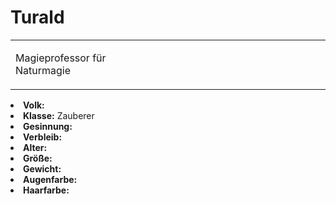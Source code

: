 # Turald

<table>
<tr><td>
<p>
Magieprofessor für Naturmagie
</p>

</td><td width="300">
<!-- Edit here -->
<img src="turald.png" alt="" />
</td></tr>
</table>

<procedure title="Allgemeine Informationen">
<list columns="3">
<li><b>Volk:</b> </li>
<li><b>Klasse:</b> Zauberer</li>
<li><b>Gesinnung:</b> </li>
<li><b>Verbleib:</b> </li>
</list>
</procedure>

<procedure title="Aussehen">
<list columns="3">
<li><b>Alter:</b> </li>
<li><b>Größe:</b> </li>
<li><b>Gewicht:</b> </li>
<li><b>Augenfarbe:</b> </li>
<li><b>Haarfarbe:</b> </li>
</list>
</procedure>

<procedure title="Beziehungen">
<list columns="3">

</list>
</procedure>

<!--
## Notizen

- **Ziele:** 
- **Geheimnisse:** 
-->
